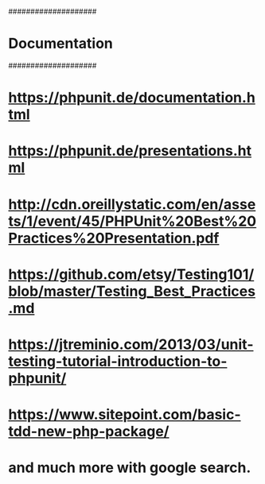 ####################
# Documentation
####################

# https://phpunit.de/documentation.html
# https://phpunit.de/presentations.html
# http://cdn.oreillystatic.com/en/assets/1/event/45/PHPUnit%20Best%20Practices%20Presentation.pdf
# https://github.com/etsy/Testing101/blob/master/Testing_Best_Practices.md
# https://jtreminio.com/2013/03/unit-testing-tutorial-introduction-to-phpunit/
# https://www.sitepoint.com/basic-tdd-new-php-package/
# and much more with google search.